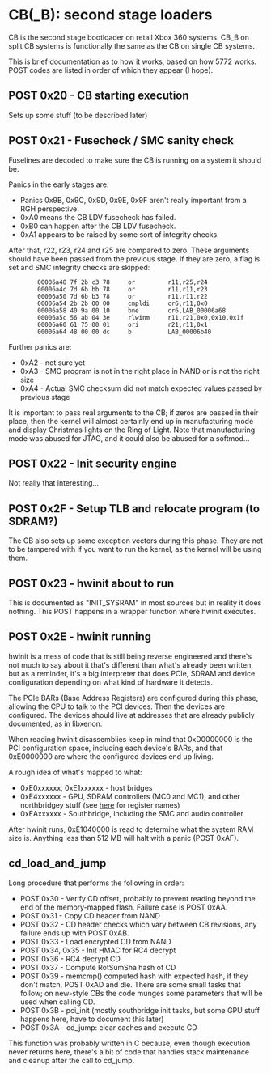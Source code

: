 # CB(_B): second stage loaders

CB is the second stage bootloader on retail Xbox 360 systems.
CB_B on split CB systems is functionally the same as the CB on single CB systems.

This is brief documentation as to how it works, based on how 5772 works.
POST codes are listed in order of which they appear (I hope).

## POST 0x20 - CB starting execution

Sets up some stuff (to be described later)

## POST 0x21 - Fusecheck / SMC sanity check

Fuselines are decoded to make sure the CB is running on a system it should be.

Panics in the early stages are:
- Panics 0x9B, 0x9C, 0x9D, 0x9E, 0x9F aren't really important from a RGH perspective.
- 0xA0 means the CB LDV fusecheck has failed.
- 0xB0 can happen after the CB LDV fusecheck.
- 0xA1 appears to be raised by some sort of integrity checks.

After that, r22, r23, r24 and r25 are compared to zero. These arguments should have been
passed from the previous stage. If they are zero, a flag is set and SMC integrity checks
are skipped:

```
        00006a48 7f 2b c3 78     or         r11,r25,r24
        00006a4c 7d 6b bb 78     or         r11,r11,r23
        00006a50 7d 6b b3 78     or         r11,r11,r22
        00006a54 2b 2b 00 00     cmpldi     cr6,r11,0x0
        00006a58 40 9a 00 10     bne        cr6,LAB_00006a68
        00006a5c 56 ab 04 3e     rlwinm     r11,r21,0x0,0x10,0x1f
        00006a60 61 75 00 01     ori        r21,r11,0x1
        00006a64 48 00 00 dc     b          LAB_00006b40
```

Further panics are:
- 0xA2 - not sure yet
- 0xA3 - SMC program is not in the right place in NAND or is not the right size
- 0xA4 - Actual SMC checksum did not match expected values passed by previous stage

It is important to pass real arguments to the CB; if zeros are passed in their place, then
the kernel will almost certainly end up in manufacturing mode and display Christmas lights
on the Ring of Light. Note that manufacturing mode was abused for JTAG, and it could also
be abused for a softmod...

## POST 0x22 - Init security engine

Not really that interesting...

## POST 0x2F - Setup TLB and relocate program (to SDRAM?)

The CB also sets up some exception vectors during this phase. They are not to be tampered
with if you want to run the kernel, as the kernel will be using them.

## POST 0x23 - hwinit about to run

This is documented as "INIT_SYSRAM" in most sources but in reality it does nothing.
This POST happens in a wrapper function where hwinit executes.

## POST 0x2E - hwinit running

hwinit is a mess of code that is still being reverse engineered and there's not much to
say about it that's different than what's already been written, but as a reminder, it's
a big interpreter that does PCIe, SDRAM and device configuration depending on what kind
of hardware it detects.

The PCIe BARs (Base Address Registers) are configured during this phase, allowing the CPU
to talk to the PCI devices. Then the devices are configured. The devices should live at
addresses that are already publicly documented, as in libxenon.

When reading hwinit disassemblies keep in mind that 0xD0000000 is the PCI configuration
space, including each device's BARs, and that 0xE0000000 are where the configured devices
end up living.

A rough idea of what's mapped to what:
- 0xE0xxxxxx, 0xE1xxxxxx - host bridges
- 0xE4xxxxxx - GPU, SDRAM controllers (MC0 and MC1), and other northbridgey stuff (see [here](https://github.com/xenon-emu/xenon/blob/main/Xenon/Core/XGPU/XenosRegisters.h) for register names)
- 0xEAxxxxxx - Southbridge, including the SMC and audio controller

After hwinit runs, 0xE1040000 is read to determine what the system RAM size is.
Anything less than 512 MB will halt with a panic (POST 0xAF).

## cd_load_and_jump

Long procedure that performs the following in order:

- POST 0x30 - Verify CD offset, probably to prevent reading beyond the end of the memory-mapped flash. Failure
  case is POST 0xAA.
- POST 0x31 - Copy CD header from NAND
- POST 0x32 - CD header checks which vary between CB revisions, any failure ends up with POST 0xAB.
- POST 0x33 - Load encrypted CD from NAND
- POST 0x34, 0x35 - Init HMAC for RC4 decrypt
- POST 0x36 - RC4 decrypt CD
- POST 0x37 - Compute RotSumSha hash of CD
- POST 0x39 - memcmp() computed hash with expected hash, if they don't match, POST 0xAD and die. There are some small
  tasks that follow; on new-style CBs the code munges some parameters that will be used when calling CD.
- POST 0x3B - pci_init (mostly southbridge init tasks, but some GPU stuff happens here, have to document this later)
- POST 0x3A - cd_jump: clear caches and execute CD

This function was probably written in C because, even though execution never returns here, there's a bit of code
that handles stack maintenance and cleanup after the call to cd_jump.

